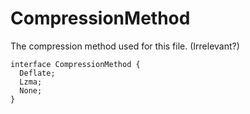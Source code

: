 # CompressionMethod

The compression method used for this file. (Irrelevant?)

```
interface CompressionMethod {
  Deflate;
  Lzma;
  None;
}
```
